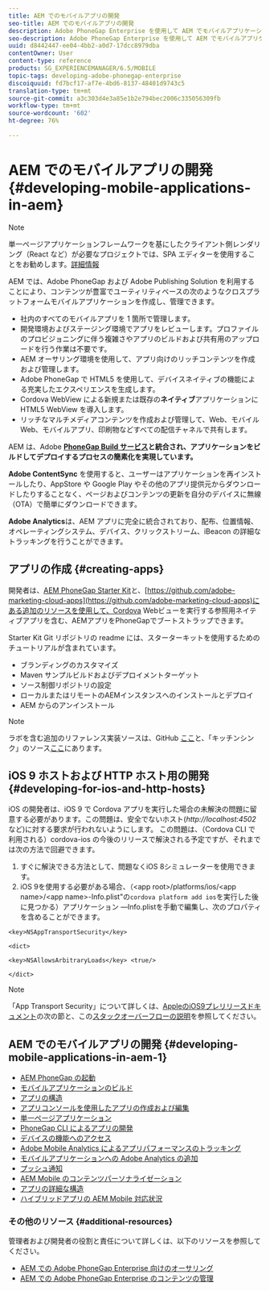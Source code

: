```yaml
---
title: AEM でのモバイルアプリの開発
seo-title: AEM でのモバイルアプリの開発
description: Adobe PhoneGap Enterprise を使用して AEM でモバイルアプリケーションの開発を開始するには、このページの説明に従います。
seo-description: Adobe PhoneGap Enterprise を使用して AEM でモバイルアプリケーションの開発を開始するには、このページの説明に従います。
uuid: d8442447-ee04-4bb2-a0d7-17dcc8979dba
contentOwner: User
content-type: reference
products: SG_EXPERIENCEMANAGER/6.5/MOBILE
topic-tags: developing-adobe-phonegap-enterprise
discoiquuid: fd7bcf17-af7e-4bd6-8137-48401d9743c5
translation-type: tm+mt
source-git-commit: a3c303d4e3a85e1b2e794bec2006c335056309fb
workflow-type: tm+mt
source-wordcount: '602'
ht-degree: 76%

---
```



# AEM でのモバイルアプリの開発  {#developing-mobile-applications-in-aem}

>[!NOTE]
>
>単一ページアプリケーションフレームワークを基にしたクライアント側レンダリング（React など）が必要なプロジェクトでは、SPA エディターを使用することをお勧めします。[詳細情報](/help/sites-developing/spa-overview.md)

AEM では、Adobe PhoneGap および Adobe Publishing Solution を利用することにより、コンテンツが豊富でユーティリティベースの次のようなクロスプラットフォームモバイルアプリケーションを作成し、管理できます。

* 社内のすべてのモバイルアプリを 1 箇所で管理します。
* 開発環境およびステージング環境でアプリをレビューします。プロファイルのプロビジョニングに伴う複雑さやアプリのビルドおよび共有用のアップロードを行う作業は不要です。
* AEM オーサリング環境を使用して、アプリ向けのリッチコンテンツを作成および管理します。
* Adobe PhoneGap で HTML5 を使用して、デバイスネイティブの機能による充実したエクスペリエンスを生成します。
* Cordova WebView による新規または既存の&#x200B;**ネイティブ**&#x200B;アプリケーションに HTML5 WebView を導入します。
* リッチなマルチメディアコンテンツを作成および管理して、Web、モバイル Web、モバイルアプリ、印刷物などすべての配信チャネルで共有します。

AEM は、Adobe **[PhoneGap Build サービス](https://build.phonegap.com/)と統合され、アプリケーションをビルドしてデプロイするプロセスの簡素化を実現しています。**

**Adobe ContentSync** を使用すると、ユーザーはアプリケーションを再インストールしたり、AppStore や Google Play やその他のアプリ提供元からダウンロードしたりすることなく、ページおよびコンテンツの更新を自分のデバイスに無線（OTA）で簡単にダウンロードできます。

**Adobe Analytics**&#x200B;は、AEM アプリに完全に統合されており、配布、位置情報、オペレーティングシステム、デバイス、クリックストリーム、iBeacon の詳細なトラッキングを行うことができます。

## アプリの作成 {#creating-apps}

開発者は、[AEM PhoneGap Starter Kit](https://github.com/Adobe-Marketing-Cloud/aem-phonegap-starter-kit)と、[https://github.com/adobe-marketing-cloud-apps](https://github.com/adobe-marketing-cloud-apps)にある追加のリソースを使用して、Cordova Webビューを実行する参照用ネイティブアプリを含む、AEMアプリをPhoneGapでブートストラップできます。

Starter Kit Git リポジトリの readme には、スターターキットを使用するためのチュートリアルが含まれています。

* ブランディングのカスタマイズ
* Maven サンプルビルドおよびデプロイメントターゲット
* ソース制御リポジトリの設定
* ローカルまたはリモートのAEMインスタンスへのインストールとデプロイ
* AEM からのアンインストール

>[!NOTE]
>
>ラボを含む追加のリファレンス実装ソースは、GitHub [ここ](https://github.com/adobe-marketing-cloud-apps)と、「キッチンシンク」のソース[ここ](https://github.com/blefebvre/aem-phonegap-kitchen-sink)にあります。

## iOS 9 ホストおよび HTTP ホスト用の開発 {#developing-for-ios-and-http-hosts}

iOS の開発者は、iOS 9 で Cordova アプリを実行した場合の未解決の問題に留意する必要があります。この問題は、安全でないホスト(*http://localhost:4502*&#x200B;など)に対する要求が行われないようにします。 この問題は、（Cordova CLI で利用される）cordova-ios の今後のリリースで解決される予定ですが、それまでは次の方法で回避できます。

1. すぐに解決できる方法として、問題なくiOS 8シミュレーターを使用できます。
1. iOS 9を使用する必要がある場合、（&lt;app root>/platforms/ios/&lt;app name>/&lt;app name>-Info.plist&quot;の`cordova platform add ios`を実行した後に見つかる）アプリケーション —Info.plistを手動で編集し、次のプロパティを含めることができます。

```
<key>NSAppTransportSecurity</key>

<dict>

<key>NSAllowsArbitraryLoads</key> <true/>

</dict>
```

>[!NOTE]
>
>「App Transport Security」について詳しくは、[AppleのiOS9プレリリースドキュメント](https://developer.apple.com/library/prerelease/ios/releasenotes/General/WhatsNewIniOS/Articles/iOS9.html#//apple_ref/doc/uid/TP40016198-SW14)の次の節と、この[スタックオーバーフローの説明](https://stackoverflow.com/questions/30751053/ios9-ats-what-about-html5-based-apps/)を参照してください。

## AEM でのモバイルアプリの開発 {#developing-mobile-applications-in-aem-1}

* [AEM PhoneGap の起動](/help/mobile/starting-aem-phonegap-app.md)
* [モバイルアプリケーションのビルド](/help/mobile/building-app-mobile-phonegap.md)
* [アプリの構造](/help/mobile/phonegap-structure-an-app.md)
* [アプリコンソールを使用したアプリの作成および編集](/help/mobile/phonegap-apps-console.md)
* [単一ページアプリケーション](/help/mobile/phonegap-single-page-applications.md)
* [PhoneGap CLI によるアプリの開発](/help/mobile/phonegap-apps-pg-cli.md)
* [デバイスの機能へのアクセス](/help/mobile/phonegap-access-device-features.md)
* [Adobe Mobile Analytics によるアプリパフォーマンスのトラッキング](/help/mobile/phonegap-intro-to-app-analytics.md)
* [モバイルアプリケーションへの Adobe Analytics の追加](/help/mobile/phonegap-add-analytics-to-apps.md)
* [プッシュ通知](/help/mobile/phonegap-push-notifications.md)
* [AEM Mobile のコンテンツパーソナライゼーション](/help/mobile/phonegap-aem-mobile-content-personalization.md)
* [アプリの詳細な構造](/help/mobile/phonegap-apps-arch.md)
* [ハイブリッドアプリの AEM Mobile 対応状況](/help/mobile/phonegap-adding-content-to-imported-app.md)

### その他のリソース {#additional-resources}

管理者および開発者の役割と責任について詳しくは、以下のリソースを参照してください。

* [AEM での Adobe PhoneGap Enterprise 向けのオーサリング](/help/mobile/phonegap.md)
* [AEM での Adobe PhoneGap Enterprise のコンテンツの管理](/help/mobile/administer-phonegap.md)
